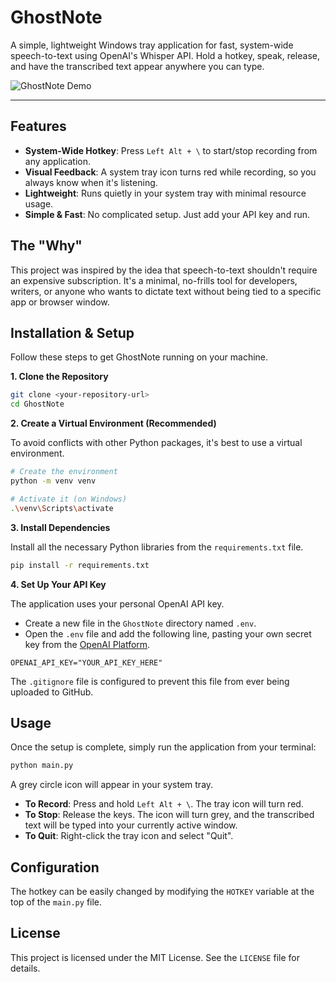 # GhostNote

A simple, lightweight Windows tray application for fast, system-wide speech-to-text using OpenAI's Whisper API. Hold a hotkey, speak, release, and have the transcribed text appear anywhere you can type.

![GhostNote Demo](https://place-a-gif-here.com)  

---

## Features

- **System-Wide Hotkey**: Press `Left Alt + \` to start/stop recording from any application.
- **Visual Feedback**: A system tray icon turns red while recording, so you always know when it's listening.
- **Lightweight**: Runs quietly in your system tray with minimal resource usage.
- **Simple & Fast**: No complicated setup. Just add your API key and run.

## The "Why"

This project was inspired by the idea that speech-to-text shouldn't require an expensive subscription. It's a minimal, no-frills tool for developers, writers, or anyone who wants to dictate text without being tied to a specific app or browser window.

## Installation & Setup

Follow these steps to get GhostNote running on your machine.

**1. Clone the Repository**
```bash
git clone <your-repository-url>
cd GhostNote
```

**2. Create a Virtual Environment (Recommended)**

To avoid conflicts with other Python packages, it's best to use a virtual environment.

```bash
# Create the environment
python -m venv venv

# Activate it (on Windows)
.\venv\Scripts\activate
```

**3. Install Dependencies**

Install all the necessary Python libraries from the `requirements.txt` file.

```bash
pip install -r requirements.txt
```

**4. Set Up Your API Key**

The application uses your personal OpenAI API key.

- Create a new file in the `GhostNote` directory named `.env`.
- Open the `.env` file and add the following line, pasting your own secret key from the [OpenAI Platform](https://platform.openai.com/api-keys).

```
OPENAI_API_KEY="YOUR_API_KEY_HERE"
```
The `.gitignore` file is configured to prevent this file from ever being uploaded to GitHub.

## Usage

Once the setup is complete, simply run the application from your terminal:

```bash
python main.py
```

A grey circle icon will appear in your system tray.

- **To Record**: Press and hold `Left Alt + \`. The tray icon will turn red.
- **To Stop**: Release the keys. The icon will turn grey, and the transcribed text will be typed into your currently active window.
- **To Quit**: Right-click the tray icon and select "Quit".

## Configuration

The hotkey can be easily changed by modifying the `HOTKEY` variable at the top of the `main.py` file.

## License

This project is licensed under the MIT License. See the `LICENSE` file for details. 
